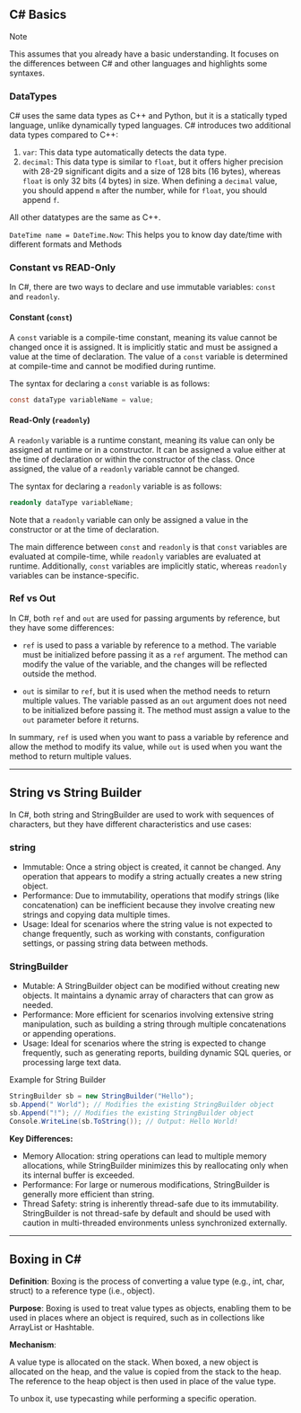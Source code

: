 ## C# Basics

> [!NOTE]
> This assumes that you already have a basic understanding. It focuses on the differences between C# and other languages and highlights some syntaxes.

### DataTypes

C# uses the same data types as C++ and Python, but it is a statically typed language, unlike dynamically typed languages. C# introduces two additional data types compared to C++:

1. `var`: This data type automatically detects the data type.
2. `decimal`: This data type is similar to `float`, but it offers higher precision with 28-29 significant digits and a size of 128 bits (16 bytes), whereas `float` is only 32 bits (4 bytes) in size. When defining a `decimal` value, you should append `m` after the number, while for `float`, you should append `f`.

All other datatypes are the same as C++.

`DateTime name = DateTime.Now`: This helps you to know day date/time with different formats and Methods

### Constant vs READ-Only

In C#, there are two ways to declare and use immutable variables: `const` and `readonly`.

#### Constant (`const`)

A `const` variable is a compile-time constant, meaning its value cannot be changed once it is assigned. It is implicitly static and must be assigned a value at the time of declaration. The value of a `const` variable is determined at compile-time and cannot be modified during runtime.

The syntax for declaring a `const` variable is as follows:

```csharp
const dataType variableName = value;
```

#### Read-Only (`readonly`)

A `readonly` variable is a runtime constant, meaning its value can only be assigned at runtime or in a constructor. It can be assigned a value either at the time of declaration or within the constructor of the class. Once assigned, the value of a `readonly` variable cannot be changed.

The syntax for declaring a `readonly` variable is as follows:

```csharp
readonly dataType variableName;
```

Note that a `readonly` variable can only be assigned a value in the constructor or at the time of declaration.

The main difference between `const` and `readonly` is that `const` variables are evaluated at compile-time, while `readonly` variables are evaluated at runtime. Additionally, `const` variables are implicitly static, whereas `readonly` variables can be instance-specific.

### Ref vs Out

In C#, both `ref` and `out` are used for passing arguments by reference, but they have some differences:

- `ref` is used to pass a variable by reference to a method. The variable must be initialized before passing it as a `ref` argument. The method can modify the value of the variable, and the changes will be reflected outside the method.

- `out` is similar to `ref`, but it is used when the method needs to return multiple values. The variable passed as an `out` argument does not need to be initialized before passing it. The method must assign a value to the `out` parameter before it returns.

In summary, `ref` is used when you want to pass a variable by reference and allow the method to modify its value, while `out` is used when you want the method to return multiple values.

---

## String vs String Builder

In C#, both string and StringBuilder are used to work with sequences of characters, but they have different characteristics and use cases:

### string

- Immutable: Once a string object is created, it cannot be changed. Any operation that appears to modify a string actually creates a new string object.
- Performance: Due to immutability, operations that modify strings (like concatenation) can be inefficient because they involve creating new strings and copying data multiple times.
- Usage: Ideal for scenarios where the string value is not expected to change frequently, such as working with constants, configuration settings, or passing string data between methods.

### StringBuilder

- Mutable: A StringBuilder object can be modified without creating new objects. It maintains a dynamic array of characters that can grow as needed.
- Performance: More efficient for scenarios involving extensive string manipulation, such as building a string through multiple concatenations or appending operations.
- Usage: Ideal for scenarios where the string is expected to change frequently, such as generating reports, building dynamic SQL queries, or processing large text data.

Example for String Builder

```cs
StringBuilder sb = new StringBuilder("Hello");
sb.Append(" World"); // Modifies the existing StringBuilder object
sb.Append("!"); // Modifies the existing StringBuilder object
Console.WriteLine(sb.ToString()); // Output: Hello World!
```

**Key Differences:**

- Memory Allocation: string operations can lead to multiple memory allocations, while StringBuilder minimizes this by reallocating only when its internal buffer is exceeded.
- Performance: For large or numerous modifications, StringBuilder is generally more efficient than string.
- Thread Safety: string is inherently thread-safe due to its immutability. StringBuilder is not thread-safe by default and should be used with caution in multi-threaded environments unless synchronized externally.

---

## Boxing in C#

**Definition**: Boxing is the process of converting a value type (e.g., int, char, struct) to a reference type (i.e., object).

**Purpose**: Boxing is used to treat value types as objects, enabling them to be used in places where an object is required, such as in collections like ArrayList or Hashtable.

**Mechanism**:

A value type is allocated on the stack.
When boxed, a new object is allocated on the heap, and the value is copied from the stack to the heap.
The reference to the heap object is then used in place of the value type.

To unbox it, use typecasting while performing a specific operation.
